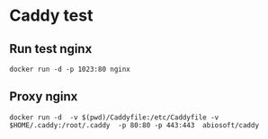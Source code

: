 # Caddy test
## Run test nginx
`
docker run -d -p 1023:80 nginx
`
## Proxy nginx
`
docker run -d  -v $(pwd)/Caddyfile:/etc/Caddyfile -v $HOME/.caddy:/root/.caddy  -p 80:80 -p 443:443  abiosoft/caddy
`
